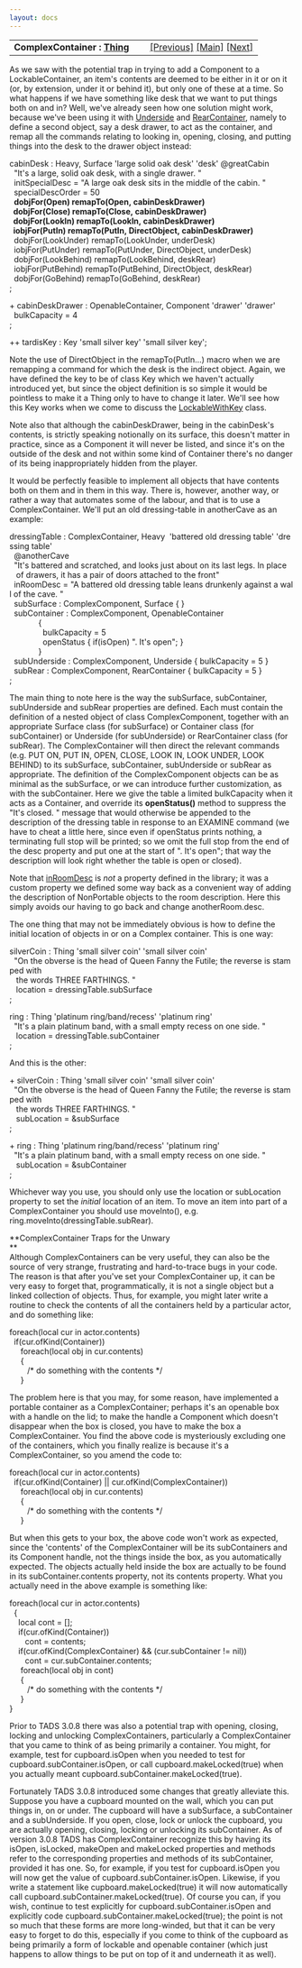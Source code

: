 ```yaml
---
layout: docs
---
```

<table width="100%" data-border="0" data-cellspacing="0"
data-cellpadding="3" data-bgcolor="#C0C0C0">
<colgroup>
<col style="width: 50%" />
<col style="width: 50%" />
</colgroup>
<tbody>
<tr>
<td style="text-align: left;"><strong>ComplexContainer : <a
href="thing-thebasics.html">Thing</a><br />
</strong></td>
<td style="text-align: right;"><a href="rearsurface.html">[Previous]</a>
<a href="generalintroduction.html">[Main]</a> <a
href="containerdoor.html">[Next]</a></td>
</tr>
</tbody>
</table>

  
As we saw with the potential trap in trying to add a Component to a
LockableContainer, an item's contents are deemed to be either in it or
on it (or, by extension, under it or behind it), but only one of these
at a time. So what happens if we have something like desk that we want
to put things both on and in? Well, we've already seen how one solution
might work, because we've been using it with [Underside](underside.html)
and [RearContainer](rearcontainer.html), namely to define a second
object, say a desk drawer, to act as the container, and remap all the
commands relating to looking in, opening, closing, and putting things
into the desk to the drawer object instead:  
  
cabinDesk : Heavy, Surface 'large solid oak desk' 'desk' @greatCabin  
  "It's a large, solid oak desk, with a single drawer. "  
  initSpecialDesc = "A large oak desk sits in the middle of the cabin. "  
  specialDescOrder = 50  
  **dobjFor(Open) remapTo(Open, cabinDeskDrawer)  
  dobjFor(Close) remapTo(Close, cabinDeskDrawer)  
  dobjFor(LookIn) remapTo(LookIn, cabinDeskDrawer)  
  iobjFor(PutIn) remapTo(PutIn, DirectObject, cabinDeskDrawer)**  
  dobjFor(LookUnder) remapTo(LookUnder, underDesk)  
  iobjFor(PutUnder) remapTo(PutUnder, DirectObject, underDesk)  
  dobjFor(LookBehind) remapTo(LookBehind, deskRear)  
  iobjFor(PutBehind) remapTo(PutBehind, DirectObject, deskRear)  
  dobjFor(GoBehind) remapTo(GoBehind, deskRear)  
;  
  
+ cabinDeskDrawer : OpenableContainer, Component 'drawer' 'drawer'  
  bulkCapacity = 4  
;  
  
++ tardisKey : Key 'small silver key' 'small silver key';  
  
Note the use of DirectObject in the remapTo(PutIn...) macro when we are
remapping a command for which the desk is the indirect object. Again, we
have defined the key to be of class Key which we haven't actually
introduced yet, but since the object definition is so simple it would be
pointless to make it a Thing only to have to change it later. We'll see
how this Key works when we come to discuss the
[LockableWithKey](lockablewithkey.html) class.  
  
Note also that although the cabinDeskDrawer, being in the cabinDesk's
contents, is strictly speaking notionally on its surface, this doesn't
matter in practice, since as a Component it will never be listed, and
since it's on the outside of the desk and not within some kind of
Container there's no danger of its being inappropriately hidden from the
player.  
  
It would be perfectly feasible to implement all objects that have
contents both on them and in them in this way. There is, however,
another way, or rather a way that automates some of the labour, and that
is to use a ComplexContainer. We'll put an old dressing-table in
anotherCave as an example:  
  
dressingTable : ComplexContainer, Heavy  'battered old dressing table' 'dressing table'  
  @anotherCave  
  "It's battered and scratched, and looks just about on its last legs. In place  
   of drawers, it has a pair of doors attached to the front"  
  inRoomDesc = "A battered old dressing table leans drunkenly against a wall of the cave. "  
  subSurface : ComplexComponent, Surface { }  
  subContainer : ComplexComponent, OpenableContainer   
             {   
               bulkCapacity = 5   
               openStatus { if(isOpen) ". It's open"; }       
             }  
  subUnderside : ComplexComponent, Underside { bulkCapacity = 5 }  
  subRear : ComplexComponent, RearContainer { bulkCapacity = 5 }      
;  
  
The main thing to note here is the way the subSurface, subContainer,
subUnderside and subRear properties are defined. Each must contain the
definition of a nested object of class ComplexComponent, together with
an appropriate Surface class (for subSurface) or Container class (for
subContainer) or Underside (for subUnderside) or RearContainer class
(for subRear). The ComplexContainer will then direct the relevant
commands (e.g. PUT ON, PUT IN, OPEN, CLOSE, LOOK IN, LOOK UNDER, LOOK
BEHIND) to its subSurface, subContainer, subUnderside or subRear as
appropriate. The definition of the ComplexComponent objects can be as
minimal as the subSurface, or we can introduce further customization, as
with the subContainer. Here we give the table a limited bulkCapacity
when it acts as a Container, and override its **openStatus()** method to
suppress the "It's closed. " message that would otherwise be appended to
the description of the dressing table in response to an EXAMINE command
(we have to cheat a little here, since even if openStatus prints
nothing, a terminating full stop will be printed; so we omit the full
stop from the end of the desc property and put one at the start of ".
It's open"; that way the description will look right whether the table
is open or closed).  
  
Note that [inRoomDesc](specialdesc.html) is *not* a property defined in
the library; it was a custom property we defined some way back as a
convenient way of adding the description of NonPortable objects to the
room description. Here this simply avoids our having to go back and
change anotherRoom.desc.  
  
The one thing that may not be immediately obvious is how to define the
initial location of objects in or on a Complex container. This is one
way:  
  
silverCoin : Thing 'small silver coin' 'small silver coin'  
  "On the obverse is the head of Queen Fanny the Futile; the reverse is stamped with  
   the words THREE FARTHINGS. "  
   location = dressingTable.subSurface  
;  
  
ring : Thing 'platinum ring/band/recess' 'platinum ring'  
  "It's a plain platinum band, with a small empty recess on one side. "   
   location = dressingTable.subContainer  
;  
  
And this is the other:  
  
+ silverCoin : Thing 'small silver coin' 'small silver coin'  
  "On the obverse is the head of Queen Fanny the Futile; the reverse is stamped with  
   the words THREE FARTHINGS. "  
   subLocation = &subSurface        
;  
  
+ ring : Thing 'platinum ring/band/recess' 'platinum ring'  
  "It's a plain platinum band, with a small empty recess on one side. "   
   subLocation = &subContainer  
;  
  
Whichever way you use, you should only use the location or subLocation
property to set the *initial* location of an item. To move an item into
part of a ComplexContainer you should use moveInto(), e.g.
ring.moveInto(dressingTable.subRear).  
  
  
**ComplexContainer Traps for the Unwary  
**  
Although ComplexContainers can be very useful, they can also be the
source of very strange, frustrating and hard-to-trace bugs in your code.
The reason is that after you've set your ComplexContainer up, it can be
very easy to forget that, programmatically, it is not a single object
but a linked collection of objects. Thus, for example, you might later
write a routine to check the contents of all the containers held by a
particular actor, and do something like:  
  
foreach(local cur in actor.contents)  
  if(cur.ofKind(Container))  
     foreach(local obj in cur.contents)  
     {  
        /\* do something with the contents \*/  
     }  
  
The problem here is that you may, for some reason, have implemented a
portable container as a ComplexContainer; perhaps it's an openable box
with a handle on the lid; to make the handle a Component which doesn't
disappear when the box is closed, you have to make the box a
ComplexContainer. You find the above code is mysteriously excluding one
of the containers, which you finally realize is because it's a
ComplexContainer, so you amend the code to:  
  
foreach(local cur in actor.contents)  
  if(cur.ofKind(Container) \|\| cur.ofKind(ComplexContainer))  
     foreach(local obj in cur.contents)  
     {  
        /\* do something with the contents \*/  
     }  
  
But when this gets to your box, the above code won't work as expected,
since the 'contents' of the ComplexContainer will be its subContainers
and its Component handle, not the things inside the box, as you
automatically expected. The objects actually held inside the box are
actually to be found in its subContainer.contents property, not its
contents property. What you actually need in the above example is
something like:  
  
foreach(local cur in actor.contents)  
  {  
    local cont = \[\];  
    if(cur.ofKind(Container))  
       cont = contents;  
    if(cur.ofKind(ComplexContainer) && (cur.subContainer != nil))  
       cont = cur.subContainer.contents;  
     foreach(local obj in cont)  
     {  
        /\* do something with the contents \*/  
     }  
}  
  
  
Prior to TADS 3.0.8 there was also a potential trap with opening,
closing, locking and unlocking ComplexContainers, particularly a
ComplexContainer that you came to think of as being primarily a
container. You might, for example, test for cupboard.isOpen when you
needed to test for cupboard.subContainer.isOpen, or call
cupboard.makeLocked(true) when you actually meant
cupboard.subContainer.makeLocked(true).  
  
Fortunately TADS 3.0.8 introduced some changes that greatly alleviate
this. Suppose you have a cupboard mounted on the wall, which you can put
things in, on or under. The cupboard will have a subSurface, a
subContainer and a subUnderside. If you open, close, lock or unlock the
cupboard, you are actually opening, closing, locking or unlocking its
subContainer. As of version 3.0.8 TADS has ComplexContainer recognize
this by having its isOpen, isLocked, makeOpen and makeLocked properties
and methods refer to the corresponding properties and methods of its
subContainer, provided it has one. So, for example, if you test for
cupboard.isOpen you will now get the value of
cupboard.subContainer.isOpen. Likewise, if you write a statement like
cupboard.makeLocked(true) it will now automatically call
cupboard.subContainer.makeLocked(true). Of course you can, if you wish,
continue to test explicitly for cupboard.subContainer.isOpen and
explicitly code cupboard.subContainer.makeLocked(true); the point is not
so much that these forms are more long-winded, but that it can be very
easy to forget to do this, especially if you come to think of the
cupboard as being primarily a form of lockable and openable container
(which just happens to allow things to be put on top of it and
underneath it as well).  
